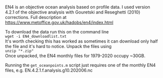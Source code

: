 EN4 is an objective ocean analysis based on profile data. I used version 4.2.1 of the objective analysis with Gouretski and Reseghetti (2010) corrections. Full description at https://www.metoffice.gov.uk/hadobs/en4/index.html

To download the data run this on the command line  
`wget -i EN4_downloadlist.txt`  
It's worth checking this has worked as sometimes it can download only half the file and it's hard to notice. Unpack the files using  
`unzip "*.zip"`  
Once unpacked, the EN4 monthly files for 1979-2020 occupy ~30GB.

Running the `get_oceanpoints.m` script just requires one of the monthly EN4 files, e.g. EN.4.2.1.f.analysis.g10.202006.nc
